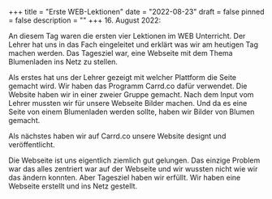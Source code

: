 +++
title = "Erste WEB-Lektionen"
date = "2022-08-23"
draft = false
pinned = false
description = ""
+++
16. August 2022:

An diesem Tag waren die ersten vier Lektionen im WEB Unterricht. Der Lehrer hat uns in das Fach eingeleitet und erklärt was wir am heutigen Tag machen werden. Das Tagesziel war, eine Webseite mit dem Thema Blumenladen ins Netz zu stellen. 

Als erstes hat uns der Lehrer gezeigt mit welcher Plattform die Seite gemacht wird. Wir haben das Programm Carrd.co dafür verwendet. Die Website haben wir in einer zweier Gruppe gemacht. Nach dem Input vom Lehrer mussten wir für unsere Webseite Bilder machen. Und da es eine Seite von einem Blumenladen werden sollte, haben wir Bilder von Blumen gemacht. 

Als nächstes haben wir auf Carrd.co unsere Website designt und veröffentlicht. 

Die Webseite ist uns eigentlich ziemlich gut gelungen. Das einzige Problem war das alles zentriert war auf der Webseite und wir wussten nicht wie wir das ändern konnten. Aber Tagesziel haben wir erfüllt. Wir haben eine Webseite erstellt und ins Netz gestellt.